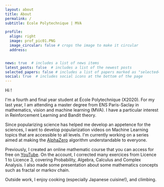 ```yaml
---
layout: about
title: About
permalink: /
subtitle: Ecole Polytechnique | MVA 

profile:
  align: right
  image: prof_pic01.PNG
  image_circular: false # crops the image to make it circular
  address: 


news: true  # includes a list of news items
latest_posts: false  # includes a list of the newest posts
selected_papers: false # includes a list of papers marked as "selected={true}"
social: true  # includes social icons at the bottom of the page
---
```


Hi !

I'm a fourth and final year student at École Polytechnique (X2020). For my last year, I am attending a master degree from ENS Paris-Saclay in mathematics, vision and machine learning (MVA). I have a particular interest in Reinforcement Learning and Bandit theory.

Since popularizing science has helped me develop an appetence for the sciences, I want to develop popularization videos on Machine Learning topics that are accessible to all levels. I'm currently working on a series aimed at making the [AlphaZero](https://discovery.ucl.ac.uk/id/eprint/10045895/1/agz_unformatted_nature.pdf) algorithm understandable to everyone.

Previously, I created an online mathematic course that you can access for free on [YouTube](https://www.youtube.com/@uniwebebraun5130). On the account, I corrected many exercices from Licence 1 to Licence 3, covering Probability, Algebra, Calculus and Complex Analysis. I also made some presentation about some mathematics concepts such as fractal or markov chain. 

Outside work, I enjoy cooking (especially Japanese cuisine!), and climbing.
